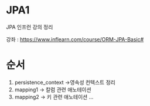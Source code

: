 # JPA1
JPA 인프런 강의 정리

강좌 : https://www.inflearn.com/course/ORM-JPA-Basic#

# 순서
1. persistence_context ->영속성 컨텍스트 정리 
2. mapping1 -> 칼럼 관련 애노테이션 
3. mapping2 -> 키 관련 애노테이션 
...
